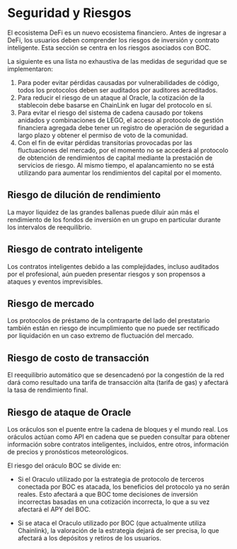 # Seguridad y Riesgos

El ecosistema DeFi es un nuevo ecosistema financiero. Antes de ingresar a DeFi, los usuarios deben comprender los riesgos de inversión y contrato inteligente. Esta sección se centra en los riesgos asociados con BOC.

La siguiente es una lista no exhaustiva de las medidas de seguridad que se implementaron:

1. Para poder evitar pérdidas causadas por vulnerabilidades de código, todos los protocolos deben ser auditados por auditores acreditados.
2. Para reducir el riesgo de un ataque al Oracle, la cotización de la stablecoin debe basarse en ChainLink en lugar del protocolo en sí.
3. Para evitar el riesgo del sistema de cadena causado por tokens anidados y combinaciones de LEGO, el acceso al protocolo de gestión financiera agregada debe tener un registro de operación de seguridad a largo plazo y obtener el permiso de voto de la comunidad.
4. Con el fin de evitar pérdidas transitorias provocadas por las fluctuaciones del mercado, por el momento no se accederá al protocolo de obtención de rendimientos de capital mediante la prestación de servicios de riesgo. Al mismo tiempo, el apalancamiento no se está utilizando para aumentar los rendimientos del capital por el momento.

## Riesgo de dilución de rendimiento

La mayor liquidez de las grandes ballenas puede diluir aún más el rendimiento de los fondos de inversión en un grupo en particular durante los intervalos de reequilibrio.

## Riesgo de contrato inteligente

Los contratos inteligentes debido a las complejidades, incluso auditados por el profesional, aún pueden presentar riesgos y son propensos a ataques y eventos imprevisibles.

## Riesgo de mercado

Los protocolos de préstamo de la contraparte del lado del prestatario también están en riesgo de incumplimiento que no puede ser rectificado por liquidación en un caso extremo de fluctuación del mercado.

## Riesgo de costo de transacción

El reequilibrio automático que se desencadenó por la congestión de la red dará como resultado una tarifa de transacción alta (tarifa de gas) y afectará la tasa de rendimiento final.

## Riesgo de ataque de Oracle

Los oráculos son el puente entre la cadena de bloques y el mundo real. Los oráculos actúan como API en cadena que se pueden consultar para obtener información sobre contratos inteligentes, incluidos, entre otros, información de precios y pronósticos meteorológicos.

El riesgo del oráculo BOC se divide en:

- Si el Oraculo utilizado por la estrategia de protocolo de terceros conectada por BOC es atacada, los beneficios del protocolo ya no serán reales. Esto afectará a que BOC tome decisiones de inversión incorrectas basadas en una cotización incorrecta, lo que a su vez afectará el APY del BOC.

- Si se ataca el Oraculo utilizado por BOC (que actualmente utiliza Chainlink), la valoración de la estrategia dejará de ser precisa, lo que afectará a los depósitos y retiros de los usuarios.